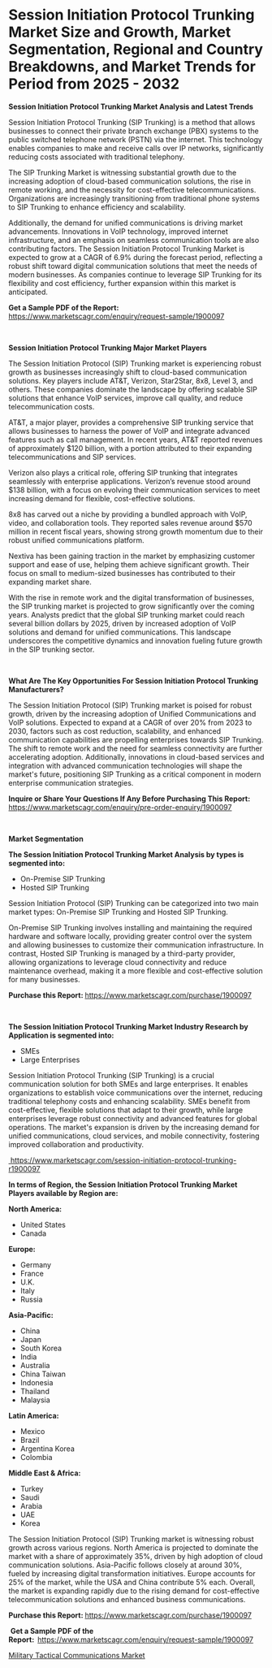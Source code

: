 <p><h1>Session Initiation Protocol Trunking Market Size and Growth, Market Segmentation, Regional and Country Breakdowns, and Market Trends for Period from 2025 -  2032</h1></p><p><strong>Session Initiation Protocol Trunking Market Analysis and Latest Trends</strong></p>
<p><p>Session Initiation Protocol Trunking (SIP Trunking) is a method that allows businesses to connect their private branch exchange (PBX) systems to the public switched telephone network (PSTN) via the internet. This technology enables companies to make and receive calls over IP networks, significantly reducing costs associated with traditional telephony. </p><p>The SIP Trunking Market is witnessing substantial growth due to the increasing adoption of cloud-based communication solutions, the rise in remote working, and the necessity for cost-effective telecommunications. Organizations are increasingly transitioning from traditional phone systems to SIP Trunking to enhance efficiency and scalability. </p><p>Additionally, the demand for unified communications is driving market advancements. Innovations in VoIP technology, improved internet infrastructure, and an emphasis on seamless communication tools are also contributing factors. The Session Initiation Protocol Trunking Market is expected to grow at a CAGR of 6.9% during the forecast period, reflecting a robust shift toward digital communication solutions that meet the needs of modern businesses. As companies continue to leverage SIP Trunking for its flexibility and cost efficiency, further expansion within this market is anticipated.</p></p>
<p><strong>Get a Sample PDF of the Report:&nbsp;</strong> <a href="https://www.marketscagr.com/enquiry/request-sample/1900097?utm_campaign=1905&utm_medium=2&utm_source=Github&utm_content=ia&utm_term=15022025&utm_id=session-initiation-protocol-trunking">https://www.marketscagr.com/enquiry/request-sample/1900097</a></p>
<p>&nbsp;</p>
<p><strong>Session Initiation Protocol Trunking Major Market Players</strong></p>
<p><p>The Session Initiation Protocol (SIP) Trunking market is experiencing robust growth as businesses increasingly shift to cloud-based communication solutions. Key players include AT&T, Verizon, Star2Star, 8x8, Level 3, and others. These companies dominate the landscape by offering scalable SIP solutions that enhance VoIP services, improve call quality, and reduce telecommunication costs.</p><p>AT&T, a major player, provides a comprehensive SIP trunking service that allows businesses to harness the power of VoIP and integrate advanced features such as call management. In recent years, AT&T reported revenues of approximately $120 billion, with a portion attributed to their expanding telecommunications and SIP services.</p><p>Verizon also plays a critical role, offering SIP trunking that integrates seamlessly with enterprise applications. Verizon’s revenue stood around $138 billion, with a focus on evolving their communication services to meet increasing demand for flexible, cost-effective solutions.</p><p>8x8 has carved out a niche by providing a bundled approach with VoIP, video, and collaboration tools. They reported sales revenue around $570 million in recent fiscal years, showing strong growth momentum due to their robust unified communications platform.</p><p>Nextiva has been gaining traction in the market by emphasizing customer support and ease of use, helping them achieve significant growth. Their focus on small to medium-sized businesses has contributed to their expanding market share.</p><p>With the rise in remote work and the digital transformation of businesses, the SIP trunking market is projected to grow significantly over the coming years. Analysts predict that the global SIP trunking market could reach several billion dollars by 2025, driven by increased adoption of VoIP solutions and demand for unified communications. This landscape underscores the competitive dynamics and innovation fueling future growth in the SIP trunking sector.</p></p>
<p>&nbsp;</p>
<p><strong>What Are The Key Opportunities For Session Initiation Protocol Trunking Manufacturers?</strong></p>
<p><p>The Session Initiation Protocol (SIP) Trunking market is poised for robust growth, driven by the increasing adoption of Unified Communications and VoIP solutions. Expected to expand at a CAGR of over 20% from 2023 to 2030, factors such as cost reduction, scalability, and enhanced communication capabilities are propelling enterprises towards SIP Trunking. The shift to remote work and the need for seamless connectivity are further accelerating adoption. Additionally, innovations in cloud-based services and integration with advanced communication technologies will shape the market's future, positioning SIP Trunking as a critical component in modern enterprise communication strategies.</p></p>
<p><strong>Inquire or Share Your Questions If Any Before Purchasing This Report:</strong> <a href="https://www.marketscagr.com/enquiry/pre-order-enquiry/1900097?utm_campaign=1905&utm_medium=2&utm_source=Github&utm_content=ia&utm_term=15022025&utm_id=session-initiation-protocol-trunking">https://www.marketscagr.com/enquiry/pre-order-enquiry/1900097</a></p>
<p>&nbsp;</p>
<p><strong>Market Segmentation</strong></p>
<p><strong>The Session Initiation Protocol Trunking Market Analysis by types is segmented into:</strong></p>
<p><ul><li>On-Premise SIP Trunking</li><li>Hosted SIP Trunking</li></ul></p>
<p><p>Session Initiation Protocol (SIP) Trunking can be categorized into two main market types: On-Premise SIP Trunking and Hosted SIP Trunking. </p><p>On-Premise SIP Trunking involves installing and maintaining the required hardware and software locally, providing greater control over the system and allowing businesses to customize their communication infrastructure. In contrast, Hosted SIP Trunking is managed by a third-party provider, allowing organizations to leverage cloud connectivity and reduce maintenance overhead, making it a more flexible and cost-effective solution for many businesses.</p></p>
<p><strong>Purchase this Report:&nbsp;</strong><a href="https://www.marketscagr.com/purchase/1900097?utm_campaign=1905&utm_medium=2&utm_source=Github&utm_content=ia&utm_term=15022025&utm_id=session-initiation-protocol-trunking">https://www.marketscagr.com/purchase/1900097</a></p>
<p>&nbsp;</p>
<p><strong>The Session Initiation Protocol Trunking Market Industry Research by Application is segmented into:</strong></p>
<p><ul><li>SMEs</li><li>Large Enterprises</li></ul></p>
<p><p>Session Initiation Protocol Trunking (SIP Trunking) is a crucial communication solution for both SMEs and large enterprises. It enables organizations to establish voice communications over the internet, reducing traditional telephony costs and enhancing scalability. SMEs benefit from cost-effective, flexible solutions that adapt to their growth, while large enterprises leverage robust connectivity and advanced features for global operations. The market's expansion is driven by the increasing demand for unified communications, cloud services, and mobile connectivity, fostering improved collaboration and productivity.</p></p>
<p><a href="https://www.marketscagr.com/session-initiation-protocol-trunking-r1900097?utm_campaign=1905&utm_medium=2&utm_source=Github&utm_content=ia&utm_term=15022025&utm_id=session-initiation-protocol-trunking">&nbsp;https://www.marketscagr.com/session-initiation-protocol-trunking-r1900097</a></p>
<p><strong>In terms of Region, the Session Initiation Protocol Trunking Market Players available by Region are:</strong></p>
<p>
    <p> <strong> North America: </strong>
        <ul>
            <li>United States</li>
            <li>Canada</li>
        </ul>
        </p> 
    <p> <strong> Europe: </strong>
        <ul>
            <li>Germany</li>
            <li>France</li>
            <li>U.K.</li>
            <li>Italy</li>
            <li>Russia</li>
        </ul>
        </p> 
    <p> <strong> Asia-Pacific: </strong>
        <ul>
            <li>China</li>
            <li>Japan</li>
            <li>South Korea</li>
            <li>India</li>
            <li>Australia</li>
            <li>China Taiwan</li>
            <li>Indonesia</li>
            <li>Thailand</li>
            <li>Malaysia</li>
        </ul>
        </p> 
    <p> <strong> Latin America: </strong>
        <ul>
            <li>Mexico</li>
            <li>Brazil</li>
            <li>Argentina Korea</li>
            <li>Colombia</li>
        </ul>
        </p> 
    <p> <strong> Middle East & Africa: </strong>
        <ul>
            <li>Turkey</li>
            <li>Saudi</li>
            <li>Arabia</li>
            <li>UAE</li>
            <li>Korea</li>
        </ul>
    </p>
    </p>
<p><p>The Session Initiation Protocol (SIP) Trunking market is witnessing robust growth across various regions. North America is projected to dominate the market with a share of approximately 35%, driven by high adoption of cloud communication solutions. Asia-Pacific follows closely at around 30%, fueled by increasing digital transformation initiatives. Europe accounts for 25% of the market, while the USA and China contribute 5% each. Overall, the market is expanding rapidly due to the rising demand for cost-effective telecommunication solutions and enhanced business communications.</p></p>
<p><strong>Purchase this Report: </strong><a href="https://www.marketscagr.com/purchase/1900097?utm_campaign=1905&utm_medium=2&utm_source=Github&utm_content=ia&utm_term=15022025&utm_id=session-initiation-protocol-trunking">https://www.marketscagr.com/purchase/1900097</a></p>
<p>&nbsp;<strong>Get a Sample PDF of the Report:&nbsp;&nbsp;</strong><a href="https://www.marketscagr.com/enquiry/request-sample/1900097?utm_campaign=1905&utm_medium=2&utm_source=Github&utm_content=ia&utm_term=15022025&utm_id=session-initiation-protocol-trunking">https://www.marketscagr.com/enquiry/request-sample/1900097</a></p>
<p><strong></strong></p>
<p><p><a href="https://github.com/AshikRahman991/Market-Research-Report-List-1/blob/main/military-tactical-communications-market.md?utm_campaign=1905&utm_medium=2&utm_source=Github&utm_content=ia&utm_term=15022025&utm_id=session-initiation-protocol-trunking">Military Tactical Communications Market</a></p></p>